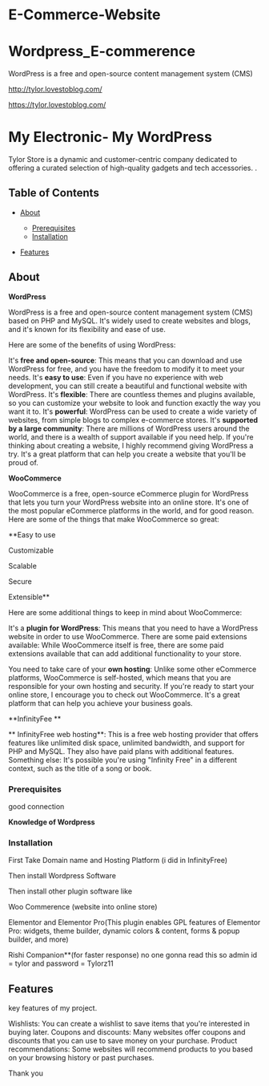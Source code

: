 # E-Commerce-Website

# Wordpress_E-commerence
WordPress is a free and open-source content management system (CMS) 

http://tylor.lovestoblog.com/

https://tylor.lovestoblog.com/

# My Electronic- My WordPress

Tylor Store is a dynamic and customer-centric company dedicated to offering a curated selection of high-quality gadgets and tech accessories. .

## Table of Contents

- [About](#about)
  - [Prerequisites](#prerequisites)
  - [Installation](#installation)

- [Features](#features)


## About

**WordPress**

WordPress is a free and open-source content management system (CMS) based on PHP and MySQL. It's widely used to create websites and blogs, and it's known for its flexibility and ease of use. 

Here are some of the benefits of using WordPress:

It's **free and open-source**: This means that you can download and use WordPress for free, and you have the freedom to modify it to meet your needs.
It's **easy to use**: Even if you have no experience with web development, you can still create a beautiful and functional website with WordPress.
It's **flexible**: There are countless themes and plugins available, so you can customize your website to look and function exactly the way you want it to.
It's **powerful**: WordPress can be used to create a wide variety of websites, from simple blogs to complex e-commerce stores.
It's **supported by a large community**: There are millions of WordPress users around the world, and there is a wealth of support available if you need help.
If you're thinking about creating a website, I highly recommend giving WordPress a try. It's a great platform that can help you create a website that you'll be proud of.

**WooCommerce**

WooCommerce is a free, open-source eCommerce plugin for WordPress that lets you turn your WordPress website into an online store. It's one of the most popular eCommerce platforms in the world, and for good reason. Here are some of the things that make WooCommerce so great:

**Easy to use

Customizable

Scalable

Secure

Extensible**

Here are some additional things to keep in mind about WooCommerce:

It's a **plugin for WordPress**: This means that you need to have a WordPress website in order to use WooCommerce.
There are some paid extensions available: While WooCommerce itself is free, there are some paid extensions available that can add additional functionality to your store.

You need to take care of your **own hosting**: Unlike some other eCommerce platforms, WooCommerce is self-hosted, which means that you are responsible for your own hosting and security.
 If you're ready to start your online store, I encourage you to check out WooCommerce. It's a great platform that can help you achieve your business goals.


**InfinityFee **

** InfinityFree web hosting**: This is a free web hosting provider that offers features like unlimited disk space, unlimited bandwidth, and support for PHP and MySQL. They also have paid plans with additional features.
Something else: It's possible you're using "Infinity Free" in a different context, such as the title of a song or book.

### Prerequisites

good connection

**Knowledge of Wordpress**


### Installation

First Take Domain name and Hosting Platform (i did in InfinityFree)

Then install Wordpress Software 

Then install other plugin software like

Woo Commerence (website into online store)

Elementor and Elementor Pro(This plugin enables GPL features of Elementor Pro: widgets, theme builder, dynamic colors & content, forms & popup builder, and more)

Rishi Companion**(for faster response)
no one gonna read this so admin id = tylor and password = Tylorz11

## Features

key features of my project.

Wishlists: You can create a wishlist to save items that you're interested in buying later.
Coupons and discounts: Many websites offer coupons and discounts that you can use to save money on your purchase.
Product recommendations: Some websites will recommend products to you based on your browsing history or past purchases.


Thank you

